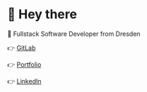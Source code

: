 # :wave: Hey there

:school_satchel: Fullstack Software Developer from Dresden

:point_right: [GitLab](https://gitlab.com/klemenstraeger)

:point_right: [Portfolio](https://www.klemenstraeger.dev/)

:point_right: [LinkedIn](https://www.linkedin.com/in/klemens-tr%C3%A4ger-003b68198/)


